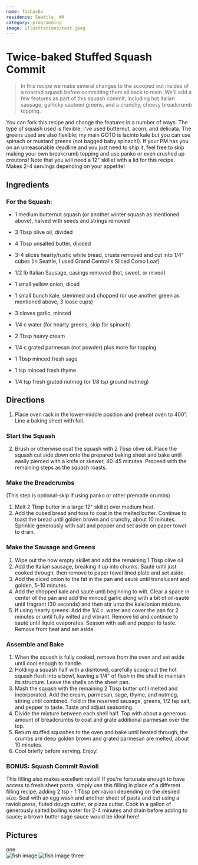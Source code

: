 ```yaml
---
name: TashasEv
residence: Seattle, WA
category: programming
image: illustrations/test.jpeg
---
```


# Twice-baked Stuffed Squash Commit 

> In this recipe we make several changes to the scooped out insides of a roasted squash before committing them all back to main. We'll add a few features as part of this squash commit, including hot italian sausage, garlicky sauteed greens, and a crunchy, cheesy breadcrumb topping.  

You can fork this recipe and change the features in a number of ways. The type of squash used is flexible; I've used butternut, acorn, and delicata. The greens used are also flexible; my main GOTO is lacinto kale but you can use spinach or mustard greens (not bagged baby spinach!). If your PM has you on an unreasonable deadline and you just need to ship it, feel free to skip making your own breakcrumb topping and use panko or even crushed up croutons! Note that you will need a 12" skillet with a lid for this recipe. Makes 2-4 servings depending on your appetite!

## Ingredients

### For the Squash: 
- 1 medium butternut squash (or another winter squash as mentioned above), halved with seeds and strings removed
- 3 Tbsp olive oil, divided

- 4 Tbsp unsalted butter, divided
- 3-4 slices hearty/rustic white bread, crusts removed and cut into 1/4" cubes (In Seattle, I used Grand Central's Sliced Como Loaf)

- 1/2 lb Italian Sausage, casings removed (hot, sweet, or mixed)

- 1 small yellow onion, diced
- 1 small bunch kale, stemmed and chopped (or use another green as mentioned above, 3 loose cups)
- 3 cloves garlic, minced
- 1/4 c water (for hearty greens, skip for spinach)

- 2 Tbsp heavy cream
- 1/4 c grated parmesan (not powder) plus more for topping
- 1 Tbsp minced fresh sage
- 1 tsp minced fresh thyme
- 1/4 tsp fresh grated nutmeg (or 1/8 tsp ground nutmeg)


## Directions

1. Place oven rack in the lower-middle position and preheat oven to 400°. Line a baking sheet with foil.
### Start the Squash
2. Brush or otherwise coat the squash with 2 Tbsp olive oil. Place the squash cut side down onto the prepared baking sheet and bake until easily pierced with a knife or skewer, 40-45 minutes. Proceed with the remaining steps as the squash roasts.

### Make the Breadcrumbs
(This step is optional-skip if using panko or other premade crumbs)
1. Melt 2 Tbsp butter in a large 12" skillet over medium heat. 
2. Add the cubed bread and toss to coat in the melted butter. Continue to toast the bread until golden brown and crunchy, about 10 minutes. Sprinkle generously with salt and pepper and set aside on paper towel to drain. 

### Make the Sausage and Greens
1. Wipe out the now empty skillet and add the remaining 1 Tbsp olive oil
2. Add the Italian sausage, breaking it up into chunks. Sauté until just cooked through, then remove to paper towel lined plate and set aside. 
3. Add the diced onion to the fat in the pan and sauté until translucent and golden, 5-10 minutes.
4. Add the chopped kale and sauté until beginning to wilt. Clear a space in center of the pan and add the minced garlic along with a bit of oil-sauté until fragrant (30 seconds) and then stir unto the kale/onion mixture. 
5. If using hearty greens: Add the 1/4 c. water and cover the pan for 2 minutes or until fully wilted and vibrant. Remove lid and continue to sauté until liquid evaporates. Season with salt and pepper to taste. Remove from heat and set aside.

### Assemble and Bake
1. When the squash is fully cooked, remove from the oven and set aside until cool enough to handle. 
2. Holding a squash half with a dishtowel, carefully scoop out the hot squash flesh into a bowl, leaving a 1/4" of flesh in the shell to maintain its structure. Leave the shells on the sheet pan.
3. Mash the squash with the remaining 2 Tbsp butter until melted and incorporated. Add the cream, parmesan, sage, thyme, and nutmeg, stiring until combined. Fold in the reserved sausage, greens, 1/2 tsp salt, and pepper to taste. Taste and adjust seasoning.
4. Divide the mixture between each shell half. Top with about a generous amount of breadcrumbs to coat and grate additional parmesan over the top.
5. Return stuffed squashes to the oven and bake until heated through, the crumbs are deep golden brown and grated parmesan are melted, about 10 minutes.
6. Cool briefly before serving. Enjoy!

### BONUS: Squash Commit Ravioli
This filling also makes excellent ravioli! If you're fortunate enough to have access to fresh sheet pasta, simply use this filling in place of a different filling recipe, adding 2 tsp - 1 Tbsp per ravioli depending on the desired size. Seal with an egg wash and another sheet of pasta and cut using a ravioli press, fluted dough cutter, or pizza cutter. Cook in a gallon of generously salted boiling water for 2-4 minutes and drain before adding to sauce; a brown butter sage sauce would be ideal here!


## Pictures
one  
![fish image](illustrations/test.jpeg) 
![fish image](illustrations/test2.jpeg)
three  
